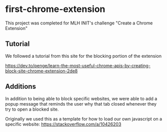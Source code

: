 # first-chrome-extension

This project was completed for MLH INIT's challenge "Create a Chrome Extension"

## Tutorial

We followed a tutorial from this site for the blocking portion of the extension

<https://dev.to/penge/learn-the-most-useful-chrome-apis-by-creating-block-site-chrome-extension-2de8>

## Additions

In addition to being able to block specific websites, we were 
able to add a popup message that reminds the user why that tab closed whenever
they try to open a blocked site.

Originally we used this as a template for how to load our own javascript on a specific website:
<https://stackoverflow.com/a/10426203>
